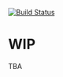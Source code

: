 [![Build Status](https://cloud.drone.io/api/badges/AMGAVentures/saas-boilerplate/status.svg)](https://cloud.drone.io/AMGAVentures/saas-boilerplate)

# WIP

TBA
